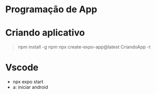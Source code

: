 # Programação de App

# Criando aplicativo 

> npm install -g npm
> npx create-expo-app@latest CriandoApp -t <br>

# Vscode
- npx expo start 
- a: iniciar android 